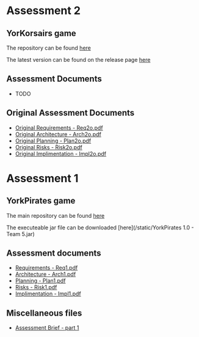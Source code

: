 # Assessment 2

## YorKorsairs game

The repository can be found [here](https://github.com/ENG1-team5/YorKorsairs-Game)

The latest version can be found on the release page [here](https://github.com/ENG1-team5/YorKorsairs-Game/releases/)

## Assessment Documents

* TODO

## Original Assessment Documents

* [Original Requirements - Req2o.pdf](/static/Req2o.pdf)
* [Original Architecture - Arch2o.pdf](/static/Arch2o.pdf)
* [Original Planning - Plan2o.pdf](/static/Plan2o.pdf)
* [Original Risks - Risk2o.pdf](/static/Risk2o.pdf)
* [Original Implimentation - Impl2o.pdf](/static/Impl2o.pdf)

# Assessment 1

## YorkPirates game

The main repository can be found [here](https://github.com/ENG1-team5/yorkPirates)

The executeable jar file can be downloaded [here](/static/YorkPirates 1.0 - Team 5.jar)

## Assessment documents

* [Requirements - Req1.pdf](/static/Req1.pdf)
* [Architecture - Arch1.pdf](/static/Arch1.pdf)
* [Planning - Plan1.pdf](/static/Plan1.pdf)
* [Risks - Risk1.pdf](/static/Risk1.pdf)
* [Implimentation - Impl1.pdf](/static/Impl1.pdf)

## Miscellaneous files

* [Assessment Brief - part 1](/static/eng1-team-assessment-1_3.pdf)
